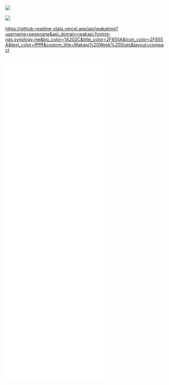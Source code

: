 ![](https://wakapi.foxtrot-nas.synology.me/api/badge/peseoane/interval:today?label=today)

![](https://wakapi.foxtrot-nas.synology.me/api/badge/peseoane/peseoane/interval:30_days?label=last30d)

https://github-readme-stats.vercel.app/api/wakatime?username=peseoane&api_domain=wakapi.foxtrot-nas.synology.me&bg_color=1A202C&title_color=2F855A&icon_color=2F855A&text_color=ffffff&custom_title=Wakapi%20Week%20Stats&layout=compact

![Metrics](/github-metrics.svg)
